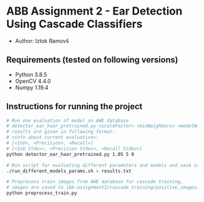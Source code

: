 # ABB Assignment 2 - Ear Detection Using Cascade Classifiers
- Author: Iztok Ramovš

## Requirements (tested on following versions)
- Python 3.8.5
- OpenCV 4.4.0
- Numpy 1.19.4

## Instructions for running the project
```bash
# Run one evaluation of model on AWE database
# detector_ear_haar_pretrained.py <scaleFactor> <minNeighbors> <modelNumber>
# results are given in following format:
# <info about current evaluation>:
# [<IoU>, <Precision>, <Recall>]
# [<IoU Stdev>, <Precision Stdev>, <Recall Stdev>]
python detector_ear_haar_pretrained.py 1.05 5 0

# Run script for evaluating different parameters and models and save into a file
./run_different_models_params.sh > results.txt

# Preprocess train images from AWE database for cascade training,
# images are saved to ibb-assignment2/cascade_training/positive_images/
python preprocess_train.py
```